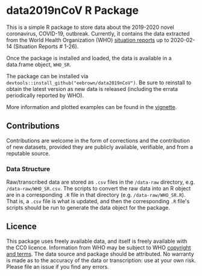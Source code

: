 # data2019nCoV R Package

This is a simple R package to store data about the 2019-2020 novel coronavirus, COVID-19, outbreak. Currently, it contains the data extracted from the World Health Organization (WHO) [situation reports](https://www.who.int/emergencies/diseases/novel-coronavirus-2019/situation-reports) up to 2020-02-14 (Situation Reports # 1-26).

Once the package is installed and loaded, the data is available in a data.frame object, `WHO_SR`. 

The package can be installed via `devtools::install_github("eebrown/data2019nCoV")`. Be sure to reinstall to obtain the latest version as new data is released (including the errata periodically reported by WHO).

More information and plotted examples can be found in the [vignette](https://htmlpreview.github.io/?https://github.com/eebrown/data2019nCoV/blob/master/doc/WHO_SR.html). 

## Contributions

Contributions are welcome in the form of corrections and the contribution of new datasets, provided they are publicly available, verifiable, and from a reputable source.

### Data Structure

Raw/transcribed data are stored as `.csv` files in the `/data-raw` directory, e.g. `/data-raw/WHO_SR.csv`. The scripts to convert the raw data into an R object are in a corresponding `.R` file in that directory (e.g. `/data-raw/WHO_SR.R`). That is, a `.csv` file is what is updated, and then the corresponding `.R` file's scripts should be run to generate the data object for the package.

## Licence

This package uses freely available data, and itself is freely available with the CC0 licence. Information from WHO may be subject to WHO [copyright and terms](https://www.who.int/publishing/copyright/en/). The data source and package should be attributed. No warranty is made as to the accuracy of the data or transcription: use at your own risk. Please file an issue if you find any errors. 